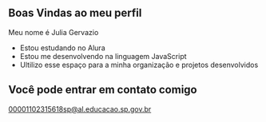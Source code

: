 ## Boas Vindas ao meu perfil

Meu nome é Julia Gervazio

- Estou estudando no Alura
- Estou me desenvolvendo na linguagem JavaScript
- Ultilizo esse espaço para a minha organização e projetos desenvolvidos

 ## Você pode entrar em contato comigo 

 00001102315618sp@al.educacao.sp.gov.br
 
 
